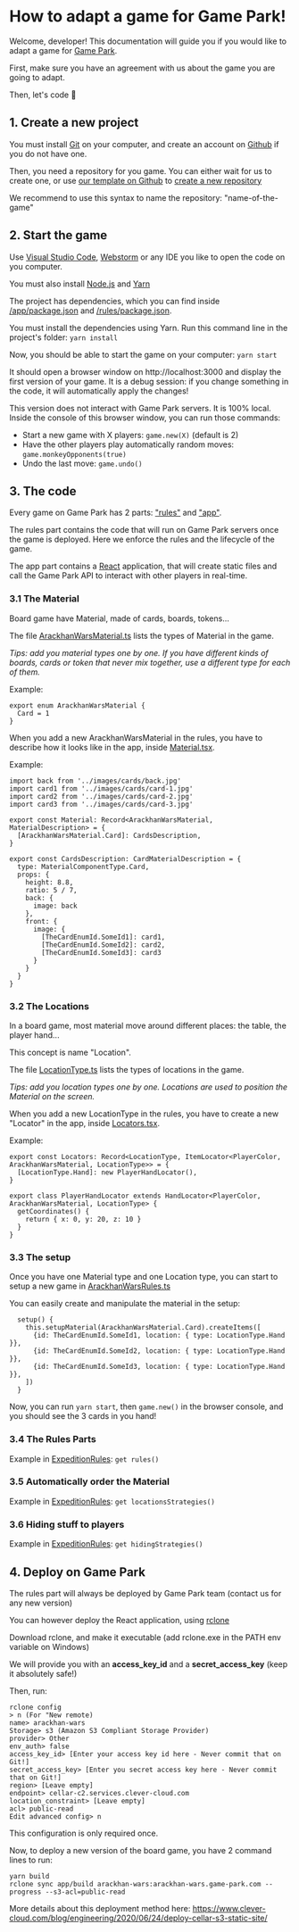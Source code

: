 # How to adapt a game for Game Park!

Welcome, developer! This documentation will guide you if you would like to adapt a game for [Game Park](https://game-park.com/).

First, make sure you have an agreement with us about the game you are going to adapt.

Then, let's code 🙂

## 1. Create a new project

You must install [Git](https://git-scm.com/) on your computer, and create an account on [Github](https://github.com/) if you do not have one.

Then, you need a repository for you game. You can either wait for us to create one, or
use [our template on Github](https://github.com/gamepark/board-arackhan-wars)
to [create a new repository](https://docs.github.com/fr/repositories/creating-and-managing-repositories/creating-a-repository-from-a-template)

We recommend to use this syntax to name the repository: "name-of-the-game"

## 2. Start the game

Use [Visual Studio Code](https://code.visualstudio.com/), [Webstorm](https://www.jetbrains.com/fr-fr/webstorm/) or any IDE you like to open the code on you
computer.

You must also install [Node.js](https://nodejs.org/) and [Yarn](https://yarnpkg.com/)

The project has dependencies, which you can find inside [/app/package.json](/app/package.json) and [/rules/package.json](/rules/package.json).

You must install the dependencies using Yarn. Run this command line in the project's folder: `yarn install`

Now, you should be able to start the game on your computer: `yarn start`

It should open a browser window on http://localhost:3000 and display the first version of your game. It is a debug session: if you change something in the code,
it will automatically apply the changes!

This version does not interact with Game Park servers. It is 100% local. Inside the console of this browser window, you can run those commands:

- Start a new game with X players: `game.new(X)` (default is 2)
- Have the other players play automatically random moves: `game.monkeyOpponents(true)`
- Undo the last move: `game.undo()`

## 3. The code

Every game on Game Park has 2 parts: ["rules"](/rules) and ["app"](/app).

The rules part contains the code that will run on Game Park servers once the game is deployed. Here we enforce the rules and the lifecycle of the game.

The app part contains a [React](https://react.dev/) application, that will create static files and call the Game Park API to interact with other players in
real-time.

### 3.1 The Material

Board game have Material, made of cards, boards, tokens...

The file [ArackhanWarsMaterial.ts](/rules/src/material/MaterialType.ts) lists the types of Material in the game.

_Tips: add you material types one by one. If you have different kinds of boards, cards or token that never mix together, use a different type for each of them._

Example:

```
export enum ArackhanWarsMaterial {
  Card = 1
}
```

When you add a new ArackhanWarsMaterial in the rules, you have to describe how it looks like in the app, inside [Material.tsx](/app/src/material/Material.tsx).

Example:

```
import back from '../images/cards/back.jpg'
import card1 from '../images/cards/card-1.jpg'
import card2 from '../images/cards/card-2.jpg'
import card3 from '../images/cards/card-3.jpg'

export const Material: Record<ArackhanWarsMaterial, MaterialDescription> = {
  [ArackhanWarsMaterial.Card]: CardsDescription,
}

export const CardsDescription: CardMaterialDescription = {
  type: MaterialComponentType.Card,
  props: {
    height: 8.8,
    ratio: 5 / 7,
    back: {
      image: back
    },
    front: {
      image: {
        [TheCardEnumId.SomeId1]: card1,
        [TheCardEnumId.SomeId2]: card2,
        [TheCardEnumId.SomeId3]: card3
      }
    }
  }
}
```

### 3.2 The Locations

In a board game, most material move around different places: the table, the player hand...

This concept is name "Location".

The file [LocationType.ts](/rules/src/material/LocationType.ts) lists the types of locations in the game.

_Tips: add you location types one by one. Locations are used to position the Material on the screen._

When you add a new LocationType in the rules, you have to create a new "Locator" in the app, inside [Locators.tsx](/app/src/locators/Locators.tsx).

Example:

```
export const Locators: Record<LocationType, ItemLocator<PlayerColor, ArackhanWarsMaterial, LocationType>> = {
  [LocationType.Hand]: new PlayerHandLocator(),
}

export class PlayerHandLocator extends HandLocator<PlayerColor, ArackhanWarsMaterial, LocationType> {
  getCoordinates() {
    return { x: 0, y: 20, z: 10 }
  }
}
```

### 3.3 The setup

Once you have one Material type and one Location type, you can start to setup a new game in [ArackhanWarsRules.ts](/rules/src/ArackhanWarsRules.ts)

You can easily create and manipulate the material in the setup:

```
  setup() {
    this.setupMaterial(ArackhanWarsMaterial.Card).createItems([
      {id: TheCardEnumId.SomeId1, location: { type: LocationType.Hand }},
      {id: TheCardEnumId.SomeId2, location: { type: LocationType.Hand }},
      {id: TheCardEnumId.SomeId3, location: { type: LocationType.Hand }},
    ])
  }
```

Now, you can run `yarn start`, then `game.new()` in the browser console, and you should see the 3 cards in you hand!

### 3.4 The Rules Parts

Example in [ExpeditionRules](https://github.com/gamepark/expedition/blob/master/rules/src/ExpeditionRules.ts#L34): `get rules()`

### 3.5 Automatically order the Material

Example in [ExpeditionRules](https://github.com/gamepark/expedition/blob/master/rules/src/ExpeditionRules.ts#L54): `get locationsStrategies()`

### 3.6 Hiding stuff to players

Example in [ExpeditionRules](https://github.com/gamepark/expedition/blob/master/rules/src/ExpeditionRules.ts#L45): `get hidingStrategies()`

## 4. Deploy on Game Park

The rules part will always be deployed by Game Park team (contact us for any new version)

You can however deploy the React application, using [rclone](https://rclone.org/)

Download rclone, and make it executable (add rclone.exe in the PATH env variable on Windows)

We will provide you with an **access_key_id** and a **secret_access_key** (keep it absolutely safe!)

Then, run:

```
rclone config
> n (For "New remote)
name> arackhan-wars
Storage> s3 (Amazon S3 Compliant Storage Provider)
provider> Other
env_auth> false
access_key_id> [Enter your access key id here - Never commit that on Git!]
secret_access_key> [Enter you secret access key here - Never commit that on Git!]
region> [Leave empty]
endpoint> cellar-c2.services.clever-cloud.com
location_constraint> [Leave empty]
acl> public-read
Edit advanced config> n
```

This configuration is only required once.

Now, to deploy a new version of the board game, you have 2 command lines to run:

```
yarn build
rclone sync app/build arackhan-wars:arackhan-wars.game-park.com --progress --s3-acl=public-read
```

More details about this deployment method here: https://www.clever-cloud.com/blog/engineering/2020/06/24/deploy-cellar-s3-static-site/

